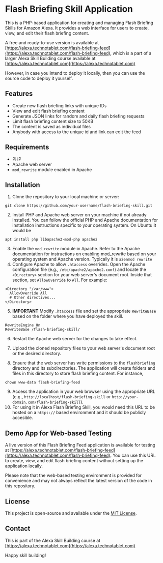 # Flash Briefing Skill Application

This is a PHP-based application for creating and managing Flash Briefing Skills for Amazon Alexa. It provides a web interface for users to create, view, and edit their flash briefing content.

A free and ready-to-use version is available at [https://alexa.technotablet.com/flash-briefing-feed](https://alexa.technotablet.com/flash-briefing-feed), which is a part of a larger Alexa Skill Building course available at [https://alexa.technotablet.com](https://alexa.technotablet.com)

However, in case you intend to deploy it locally, then you can use the source code to deploy it yourself.

## Features

- Create new flash briefing links with unique IDs
- View and edit flash briefing content
- Generate JSON links for random and daily flash briefing requests
- Limit flash briefing content size to 50KB
- The content is saved as individual files
- Anybody with access to the unique id and link can edit the feed

## Requirements

- PHP 
- Apache web server
- `mod_rewrite` module enabled in Apache

## Installation

1. Clone the repository to your local machine or server:
```
git clone https://github.com/your-username/flash-briefing-skill.git
```
2. Install PHP and Apache web server on your machine if not already installed. You can follow the official PHP and Apache documentation for installation instructions specific to your operating system. On Ubuntu it would be
```
apt install php libapache2-mod-php apache2
```
3. Enable the `mod_rewrite` module in Apache. Refer to the Apache documentation for instructions on enabling mod_rewrite based on your operating system and Apache version. Typically it is `a2enmod rewrite`
4. Configure Apache to allow `.htaccess` overrides. Open the Apache configuration file (e.g., `/etc/apache2/apache2.conf`) and locate the `<Directory>` section for your web server's document root. Inside that section, set `AllowOverride` to `All`. For example:
```
<Directory "/var/www">
  AllowOverride All
  # Other directives...
</Directory>
```
5. **IMPORTANT** Modify `.htaccess` file and set the appropriate `RewriteBase` based on the folder where you have deployed the skill.
```
RewriteEngine On
RewriteBase /flash-briefing-skill/
```
6. Restart the Apache web server for the changes to take effect.

7. Upload the cloned repository files to your web server's document root or the desired directory.

8. Ensure that the web server has write permissions to the `flashbriefing` directory and its subdirectories. The application will create folders and files in this directory to store flash briefing content. For instance,
```
chown www-data flash-briefing-feed
```
9. Access the application in your web browser using the appropriate URL (e.g., `http://localhost/flash-briefing-skill` or `http://your-domain.com/flash-briefing-skill`).
10. For using it in Alexa Flash Briefing Skill, you would need this URL to be hosted on a `https://` based environment and it should be publicly accesible.

## Demo App for Web-based Testing

A live version of this Flash Briefing Feed application is available for testing at [https://alexa.technotablet.com/flash-briefing-feed](https://alexa.technotablet.com/flash-briefing-feed). You can use this URL to create, view, and edit flash briefing content without setting up the application locally.

Please note that the web-based testing environment is provided for convenience and may not always reflect the latest version of the code in this repository.

## License

This project is open-source and available under the [MIT License](LICENSE).

## Contact

This is part of the Alexa Skill Building course at [https://alexa.technotablet.com](https://alexa.technotablet.com)

Happy skill building!
